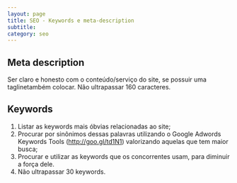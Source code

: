 ```yaml
---
layout: page
title: SEO - Keywords e meta-description
subtitle: 
category: seo
---
```


## Meta description

Ser claro e honesto com o conteúdo/serviço do site, se possuir uma taglinetambém colocar. Não ultrapassar 160 caracteres.

## Keywords

1. Listar as keywords mais óbvias relacionadas ao site;
2. Procurar por sinônimos dessas palavras utilizando o Google Adwords Keywords Tools (http://goo.gl/td1N1) valorizando aquelas que tem maior busca;
3. Procurar e utilizar as keywords que os concorrentes usam, para diminuir a força dele.
4. Não ultrapassar 30 keywords.
